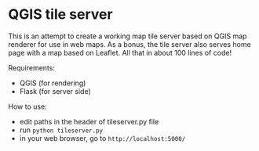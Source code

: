 # QGIS tile server

This is an attempt to create a working map tile server based on QGIS map renderer for use in web maps. As a bonus, the tile server also serves home page with a map based on Leaflet. All that in about 100 lines of code!

Requirements:

* QGIS  (for rendering)
* Flask (for server side)

How to use:

* edit paths in the header of tileserver.py file
* run ```python tileserver.py```
* in your web browser, go to ```http://localhost:5000/```
